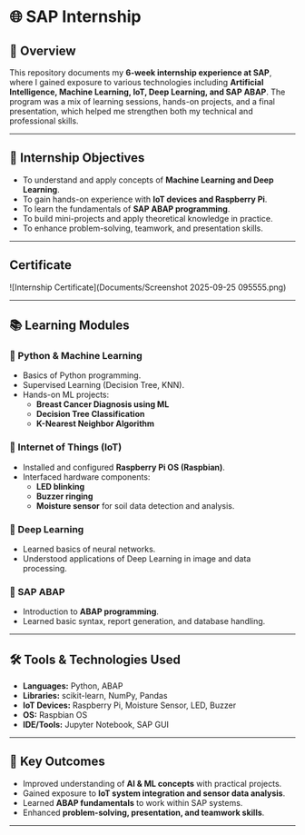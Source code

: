 # 🌐 SAP Internship 

## 📌 Overview  
This repository documents my **6-week internship experience at SAP**, where I gained exposure to various technologies including **Artificial Intelligence, Machine Learning, IoT, Deep Learning, and SAP ABAP**. The program was a mix of learning sessions, hands-on projects, and a final presentation, which helped me strengthen both my technical and professional skills.  

---

## 🎯 Internship Objectives  
- To understand and apply concepts of **Machine Learning and Deep Learning**.  
- To gain hands-on experience with **IoT devices and Raspberry Pi**.  
- To learn the fundamentals of **SAP ABAP programming**.  
- To build mini-projects and apply theoretical knowledge in practice.  
- To enhance problem-solving, teamwork, and presentation skills.  

---
## Certificate

![Internship Certificate](Documents/Screenshot 2025-09-25 095555.png)

---

## 📚 Learning Modules  

### 🔹 Python & Machine Learning  
- Basics of Python programming.  
- Supervised Learning (Decision Tree, KNN).  
- Hands-on ML projects:  
  - **Breast Cancer Diagnosis using ML**  
  - **Decision Tree Classification**  
  - **K-Nearest Neighbor Algorithm**  

### 🔹 Internet of Things (IoT)  
- Installed and configured **Raspberry Pi OS (Raspbian)**.  
- Interfaced hardware components:  
  - **LED blinking**  
  - **Buzzer ringing**  
  - **Moisture sensor** for soil data detection and analysis.  

### 🔹 Deep Learning  
- Learned basics of neural networks.  
- Understood applications of Deep Learning in image and data processing.  

### 🔹 SAP ABAP  
- Introduction to **ABAP programming**.  
- Learned basic syntax, report generation, and database handling.  

---

## 🛠️ Tools & Technologies Used  
- **Languages:** Python, ABAP  
- **Libraries:** scikit-learn, NumPy, Pandas  
- **IoT Devices:** Raspberry Pi, Moisture Sensor, LED, Buzzer  
- **OS:** Raspbian OS  
- **IDE/Tools:** Jupyter Notebook, SAP GUI  

---

## 📑 Key Outcomes  
- Improved understanding of **AI & ML concepts** with practical projects.  
- Gained exposure to **IoT system integration and sensor data analysis**.  
- Learned **ABAP fundamentals** to work within SAP systems.  
- Enhanced **problem-solving, presentation, and teamwork skills**.  

---





